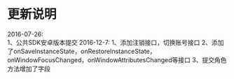 # 更新说明
2016-07-26:  
1、公共SDK安卓版本提交
2016-12-7:
1、添加注销接口，切换账号接口
2、添加了onSaveInstanceState，onRestoreInstanceState，onWindowFocusChanged，onWindowAttributesChanged等接口
3、提交角色方法增加了字段
